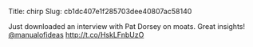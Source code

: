 Title: chirp
Slug: cb1dc407e1f285703dee40807ac58140

Just downloaded an interview with Pat Dorsey on moats. Great insights! <a href="http://twitter.com/manualofideas">@manualofideas</a> <a href="http://t.co/HskLFnbUzO">http://t.co/HskLFnbUzO</a>
